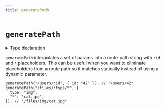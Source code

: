 ```yaml
---
title: generatePath
---
```


# `generatePath`

<details>
  <summary>Type declaration</summary>

```tsx
declare function generatePath<Path extends string>(
  path: Path,
  params?: {
    [key in PathParams<Path>]: string;
  }
): string;
```

</details>

`generatePath` interpolates a set of params into a route path string with `:id` and `*` placeholders. This can be useful when you want to eliminate placeholders from a route path so it matches statically instead of using a dynamic parameter.

```tsx
generatePath("/users/:id", { id: "42" }); // "/users/42"
generatePath("/files/:type/*", {
  type: "img",
  "*": "cat.jpg",
}); // "/files/img/cat.jpg"
```
